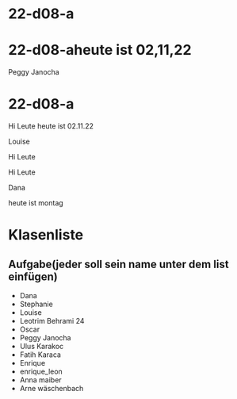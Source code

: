 # 22-d08-a

# 22-d08-aheute ist 02,11,22

Peggy Janocha
# 22-d08-a

Hi Leute heute ist 02.11.22

Louise 

Hi Leute 

Hi Leute

Dana

heute ist montag

# Klasenliste

## Aufgabe(jeder soll sein name unter dem list einfügen)

- Dana
- Stephanie
- Louise
- Leotrim Behrami 24
- Oscar
- Peggy Janocha
- Ulus Karakoc
- Fatih Karaca
- Enrique
- enrique_leon 
- Anna maiber
- Arne wäschenbach

